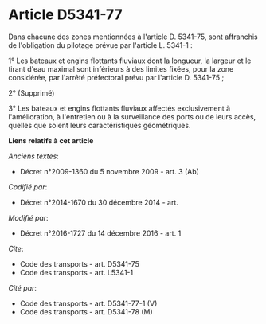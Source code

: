 # Article D5341-77

Dans chacune des zones mentionnées à l'article D. 5341-75, sont affranchis de l'obligation du pilotage prévue par l'article
L. 5341-1 : 

1° Les bateaux et engins flottants fluviaux dont la longueur, la largeur et le tirant d'eau maximal sont inférieurs à des
limites fixées, pour la zone considérée, par l'arrêté préfectoral prévu par l'article D. 5341-75 ; 

2° (Supprimé)

3° Les bateaux et engins flottants fluviaux affectés exclusivement à l'amélioration, à l'entretien ou à la surveillance des
ports ou de leurs accès, quelles que soient leurs caractéristiques géométriques.

**Liens relatifs à cet article**

_Anciens textes_:

  - Décret n°2009-1360 du 5 novembre 2009 - art. 3 (Ab)

_Codifié par_:

  - Décret n°2014-1670 du 30 décembre 2014 - art.

_Modifié par_:

  - Décret n°2016-1727 du 14 décembre 2016 - art. 1

_Cite_:

  - Code des transports - art. D5341-75
  - Code des transports - art. L5341-1

_Cité par_:

  - Code des transports - art. D5341-77-1 (V)
  - Code des transports - art. D5341-78 (M)

